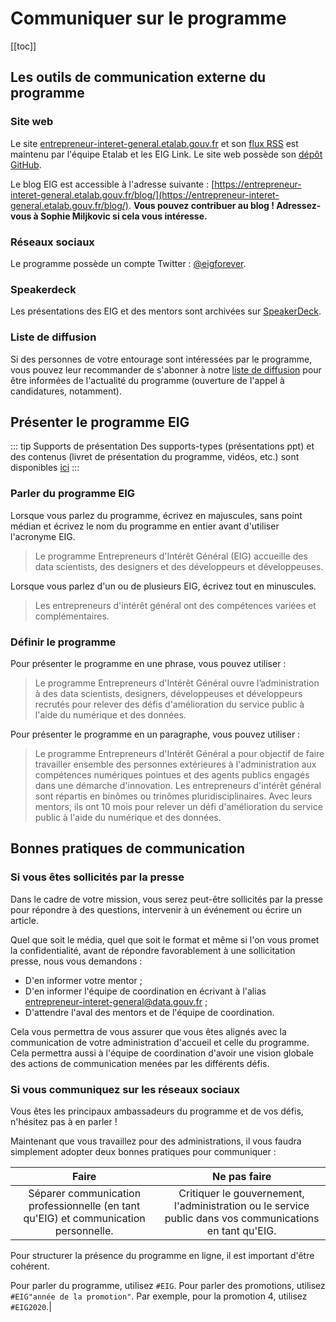 # Communiquer sur le programme

[[toc]]

## Les outils de communication externe du programme  

### Site web

Le site [entrepreneur-interet-general.etalab.gouv.fr](https://entrepreneur-interet-general.etalab.gouv.fr) et son [flux RSS](https://entrepreneur-interet-general.etalab.gouv.fr/feed.xml) est maintenu par l'équipe Etalab et les EIG Link. Le site web possède son [dépôt GitHub](https://github.com/entrepreneur-interet-general/site-eig).

Le blog EIG est accessible à l'adresse suivante : [https://entrepreneur-interet-general.etalab.gouv.fr/blog/](https://entrepreneur-interet-general.etalab.gouv.fr/blog/).
**Vous pouvez contribuer au blog ! Adressez-vous à Sophie Miljkovic si cela vous intéresse.**

### Réseaux sociaux

Le programme possède un compte Twitter : [@eigforever](https://twitter.com/eigforever). 

### Speakerdeck

Les présentations des EIG et des mentors sont archivées sur [SpeakerDeck](https://speakerdeck.com/eig2018).

### Liste de diffusion 

Si des personnes de votre entourage sont intéressées par le programme, vous pouvez leur recommander de s'abonner à notre [liste de diffusion](https://infolettres.etalab.gouv.fr/subscribe/entrepreneur-interet-general@mail.etalab.studio) pour être informées de l'actualité du programme (ouverture de l'appel à candidatures, notamment). 

## Présenter le programme EIG

::: tip Supports de présentation
Des supports-types (présentations ppt) et des contenus (livret de présentation du programme, vidéos, etc.) sont disponibles [ici](https://entrepreneur-interet-general.etalab.gouv.fr/supports-communication.html)
:::

### Parler du programme EIG
Lorsque vous parlez du programme, écrivez en majuscules, sans point médian et écrivez le nom du programme en entier avant d'utiliser l'acronyme EIG.

> Le programme Entrepreneurs d'Intérêt Général (EIG) accueille des data scientists, des designers et des développeurs et développeuses.

Lorsque vous parlez d'un ou de plusieurs EIG, écrivez tout en minuscules.

> Les entrepreneurs d'intérêt général ont des compétences variées et complémentaires.

### Définir le programme
Pour présenter le programme en une phrase, vous pouvez utiliser :

> Le programme Entrepreneurs d'Intérêt Général ouvre l’administration à des data scientists, designers, développeuses et développeurs recrutés pour relever des défis d'amélioration du service public à l'aide du numérique et des données. 

Pour présenter le programme en un paragraphe, vous pouvez utiliser :

> Le programme Entrepreneurs d'Intérêt Général a pour objectif de faire travailler ensemble des personnes extérieures à l'administration aux compétences numériques pointues et des agents publics engagés dans une démarche d'innovation. Les entrepreneurs d'intérêt général sont répartis en binômes ou trinômes pluridisciplinaires. Avec leurs mentors, ils ont 10 mois pour relever un défi d'amélioration du service public à l'aide du numérique et des données.

## Bonnes pratiques de communication

### Si vous êtes sollicités par la presse

Dans le cadre de votre mission, vous serez peut-être sollicités par la presse pour répondre à des questions, intervenir à un événement ou écrire un article.

Quel que soit le média, quel que soit le format et même si l'on vous promet la confidentialité, avant de répondre favorablement à une sollicitation presse, nous vous demandons :
- D'en informer votre mentor ;
- D'en informer l'équipe de coordination en écrivant à l'alias <entrepreneur-interet-general@data.gouv.fr> ;
- D'attendre l'aval des mentors et de l'équipe de coordination.

Cela vous permettra de vous assurer que vous êtes alignés avec la communication de votre administration d'accueil et celle du programme. Cela permettra aussi à l'équipe de coordination d'avoir une vision globale des actions de communication menées par les différents défis.

### Si vous communiquez sur les réseaux sociaux

Vous êtes les principaux ambassadeurs du programme et de vos défis, n'hésitez pas à en parler !

Maintenant que vous travaillez pour des administrations, il vous faudra simplement adopter deux bonnes pratiques pour communiquer :

|Faire|Ne pas faire| 
| :-------------: | :-------------: |
|Séparer communication professionnelle (en tant qu'EIG) et communication personnelle.|Critiquer le gouvernement, l'administration ou le service public dans vos communications en tant qu'EIG.|  
      
Pour structurer la présence du programme en ligne, il est important d'être cohérent. 

Pour parler du programme, utilisez `#EIG`. 
Pour parler des promotions, utilisez `#EIG"année de la promotion"`. Par exemple, pour la promotion 4, utilisez `#EIG2020`.|
